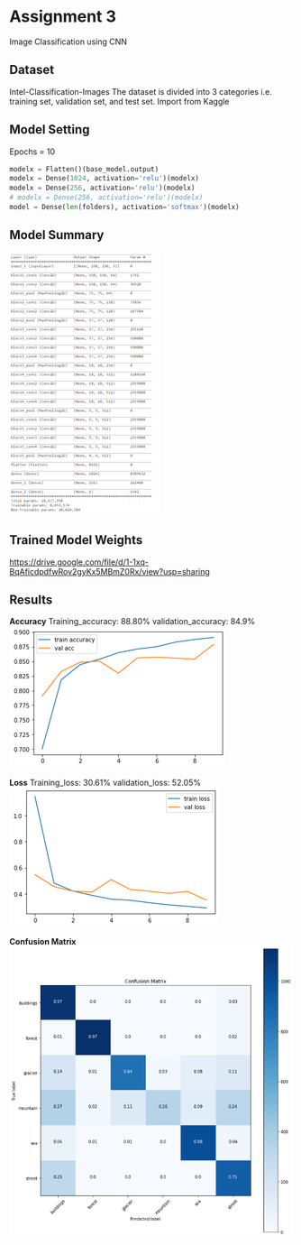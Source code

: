 # Assignment 3

Image Classification using CNN

## Dataset
Intel-Classification-Images
The dataset is divided into 3 categories i.e. training set, validation set, and test set.
Import from Kaggle

## Model Setting
Epochs = 10
```python
modelx = Flatten()(base_model.output)
modelx = Dense(1024, activation='relu')(modelx)
modelx = Dense(256, activation='relu')(modelx)
# modelx = Dense(256, activation='relu')(modelx)
model = Dense(len(folders), activation='softmax')(modelx)
```

## Model Summary
![alt text](https://github.com/sadafiftikhar/Assignment-3/blob/main/images/summary.PNG?raw=true)

## Trained Model Weights 
https://drive.google.com/file/d/1-1xq-BqAficdpdfwRov2gyKx5MBmZ0Rx/view?usp=sharing

## Results
**Accuracy**
Training_accuracy: 88.80%
validation_accuracy: 84.9%
<br />
![alt text](https://github.com/sadafiftikhar/Assignment-3/blob/main/images/acc_graph.png?raw=true)

**Loss**
Training_loss: 30.61% 
validation_loss: 52.05%
<br />
![alt text](https://github.com/sadafiftikhar/Assignment-3/blob/main/images/loss_graph.png?raw=true)

**Confusion Matrix**
<br />
![alt text](https://github.com/sadafiftikhar/Assignment-3/blob/main/images/confusion_matrix.png?raw=true)
